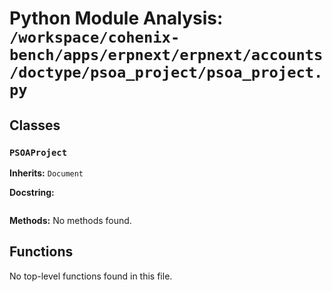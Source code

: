 # Python Module Analysis: `/workspace/cohenix-bench/apps/erpnext/erpnext/accounts/doctype/psoa_project/psoa_project.py`

## Classes

### `PSOAProject`
**Inherits:** `Document`


**Docstring:**
```

```

**Methods:**
No methods found.




## Functions

No top-level functions found in this file.
